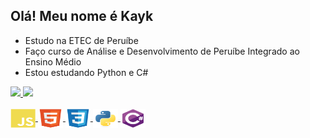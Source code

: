 ## Olá! Meu nome é Kayk

<ul>
  <li>Estudo na ETEC de Peruíbe</li>
  <li>Faço curso de Análise e Desenvolvimento de Peruíbe Integrado ao Ensino Médio</li>
  <li>Estou estudando Python e C#</li>
</ul>

<div>
  <a href="https://github.com/KaykSantos">
  <img height="180em" src="https://github-readme-stats.vercel.app/api?username=KaykSantos&show_icons=true&theme=dark&include_all_commits=true&count_private=true"/>
  <img height="180em" src="https://github-readme-stats.vercel.app/api/top-langs/?username=KaykSantos&layout=compact&langs_count=7&theme=dark"/>
</div>

<div style="display: inline_block"><br>
  <img align="center" height="30" width="40" src="https://raw.githubusercontent.com/devicons/devicon/master/icons/javascript/javascript-plain.svg">
  <img align="center" height="30" width="40" src="https://raw.githubusercontent.com/devicons/devicon/master/icons/html5/html5-original.svg">
  <img align="center"  height="30" width="40" src="https://raw.githubusercontent.com/devicons/devicon/master/icons/css3/css3-original.svg">
  <img align="center"  height="30" width="40" src="https://raw.githubusercontent.com/devicons/devicon/master/icons/python/python-original.svg">
  <img align="center"  height="30" width="40" src="https://raw.githubusercontent.com/devicons/devicon/master/icons/csharp/csharp-original.svg">
</div>
<br>
<div> 
